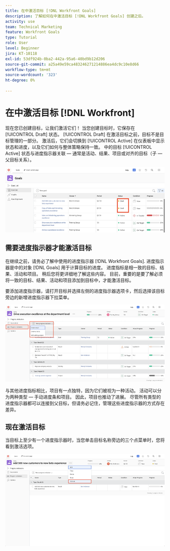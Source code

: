 ```yaml
---
title: 在中激活目标 [!DNL Workfront Goals]
description: 了解如何在中激活目标 [!DNL Workfront Goals] 创建之后。
activity: use
team: Technical Marketing
feature: Workfront Goals
type: Tutorial
role: User
level: Beginner
jira: KT-10118
exl-id: 53df924b-0ba2-442a-95a6-40bd9b12d206
source-git-commit: a25a49e59ca483246271214886ea4dc9c10e8d66
workflow-type: tm+mt
source-wordcount: '323'
ht-degree: 0%

---
```


# 在中激活目标 [!DNL Workfront]

现在您已创建目标，让我们激活它们！ 当您创建目标时，它保存在 [!UICONTROL Draft] 状态。 [!UICONTROL Draft] 在激活目标之前，目标不是目标管理的一部分。 激活后，它们会切换到 [!UICONTROL Active] 在仪表板中显示状态和进度，以及它们如何与整体策略保持一致。 中的目标 [!UICONTROL Active] 状态与进度指示器关联 — 通常是活动、结果、项目或对齐的目标（子 — 父目标关系）。

![处于草稿状态的Workfront目标中的球门屏幕截图](assets/04-workfront-goals-activate-goals.png)

## 需要进度指示器才能激活目标

在继续之前，请务必了解中使用的进度指示器 [!DNL Workfront Goals]. 进度指示器是中的对象 [!DNL Goals] 用于计算目标的进度。 进度指标是相一致的目标、结果、活动和项目。 稍后您将更详细地了解这些内容。 目前，重要的是要了解必须将一致的目标、结果、活动和项目添加到目标中，才能激活目标。

要添加进度指示器，请打开目标并选择左侧的进度指示器选项卡，然后选择该目标旁边的新增进度指示器下拉菜单。

![显示结果、活动和项目以及目标进度指示器的屏幕截图。](assets/05-workfront-goals-progress-indicators.png)

与其他进度指标相比，项目有一点独特，因为它们被视为一种活动。 活动可以分为两种类型 — 手动进度条和项目。 因此，项目也推动了进展。 尽管所有类型的进度指示器都可以连接到父目标，但请务必记住，管理这些进度指示器的方式存在差异。

## 现在激活目标

当目标上至少有一个进度指示器时，当您单击目标名称旁边的三个点菜单时，您将看到激活选项。

![显示如何激活目标的屏幕快照。](assets/activate-a-goal-with-a-result.png)
